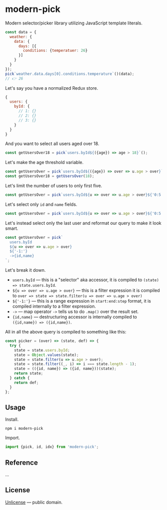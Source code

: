 # modern-pick

Modern selector/picker library utilizing JavaScript template literals.

```js
const data = {
  weather: {
    data: {
      days: [{
        conditions: {temperatuer: 26}
      }]
    }
  }
});
pick`weather.data.days[0].conditions.temperature`()(data);
// 👉 26
```

Let's say you have a normalized Redux store.

```js
{
  users: {
    byId: {
      // 1: {}
      // 2: {}
      // 3: {}
    }
  }
}
```

And you want to select all users aged over 18.

```js
const getUsersOver18 = pick`users.byId${({age}) => age > 18}`();
```

Let's make the age threshold variable.

```js
const getUsersOver = pick`users.byId${({age}) => over => u.age > over}`;
const getUsersOver18 = getUsersOver(18);
```

Let's limit the number of users to only first five.

```js
const getUsersOver = pick`users.byId${u => over => u.age > over}${'0:5'}`;
```

Let's select only `id` and `name` fields.

```js
const getUsersOver = pick`users.byId${u => over => u.age > over}${'0:5'}->{id,name}`;
```

Let's instead select only the last user and reformat our query to make it look smart.

```js
const getUsersOver = pick`
  users.byId
  ${u => over => u.age > over}
  ${'-1:'}
  ->{id,name}
`;
```

Let's break it down.

- `users.byId` &mdash; this is a "selector" aka accessor, it is compiled to `(state) => state.users.byId`.
- `${u => over => u.age > over}` &mdash; this is a filter expression it is compiled to `over => state => state.filter(u => over => u.age > over)`
- `${'-1:'}` &mdash; this is a range expression in `start:end:step` format, it is compiled internally to a filter expression.
- `->` &mdash; map operator `->` tells us to do `.map()` over the result set.
- `{id,name}` &mdash; destructuring accessor is internally compiled to `({id,name}) => ({id,name})`.

All in all the above query is compiled to something like this:

```js
const picker = (over) => (state, def) => {
  try {
    state = state.users.byId;
    state = Object.values(state);
    state = state.filter(u => u.age > over);
    state = state.filter((_, i) => i === state.length - 1);
    state = (({id, name}) => ({id, name}))(state);
    return state;
  } catch {
    return def;
  }
};
```


## Usage

Install.

```shell
npm i modern-pick
```

Import.

```js
import {pick, id, idx} from 'modern-pick';
```


## Reference

...


## License

[Unlicense](LICENSE) &mdash; public domain.
